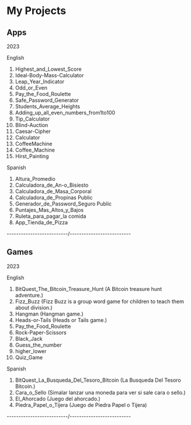 # My Projects

## Apps


2023

English

001. Highest_and_Lowest_Score 
002. Ideal-Body-Mass-Calculator 
003. Leap_Year_Indicator 
004. Odd_or_Even 
005. Pay_the_Food_Roulette 
006. Safe_Password_Generator
007. Students_Average_Heights
008. Adding_up_all_even_numbers_from1to100
009. Tip_Calculator
010. Blind-Auction
011. Caesar-Cipher
012. Calculator
013. CoffeeMachine
014. Coffee_Machine
015. Hirst_Painting

Spanish

001. Altura_Promedio 
002. Calculadora_de_An-o_Bisiesto 
003. Calculadora_de_Masa_Corporal 
004. Calculadora_de_Propinas Public 
005. Generador_de_Password_Seguro Public
006. Puntajes_Mas_Altos_y_Bajos
007. Ruleta_para_pagar_la comida
008. App_Tienda_de_Pizza

    
--------------------------/--------------------------

## Games


2023

English

001. BitQuest_The_Bitcoin_Treasure_Hunt (A Bitcoin treasure hunt adventure.)
002. Fizz_Buzz (Fizz Buzz is a group word game for children to teach them about division.)
003. Hangman (Hangman game.)
004. Heads-or-Tails (Heads or Tails game.)
005. Pay_the_Food_Roulette
006. Rock-Paper-Scissors
007. Black_Jack
008. Guess_the_number
009. higher_lower
010. Quiz_Game

Spanish

001. BitQuest_La_Busqueda_Del_Tesoro_Bitcoin (La Busqueda Del Tesoro Bitcoin.)
002. Cara_o_Sello (Simalar lanzar una moneda para ver si sale cara o sello.)
003. El_Ahorcado (Juego del ahorcado.)
004. Piedra_Papel_o_Tijera (Juego de Piedra Papel o Tijera)  



--------------------------/--------------------------
